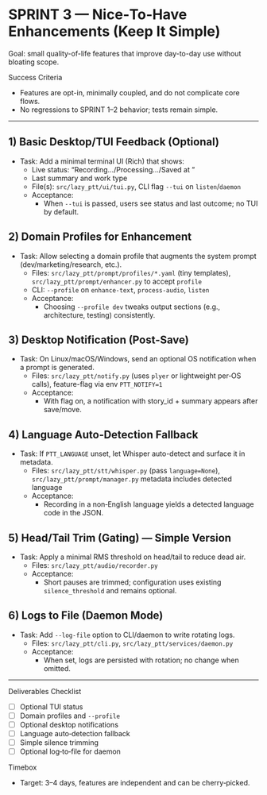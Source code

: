 # SPRINT 3 — Nice‑To‑Have Enhancements (Keep It Simple)

Goal: small quality-of-life features that improve day-to-day use without bloating scope.

Success Criteria
- Features are opt-in, minimally coupled, and do not complicate core flows.
- No regressions to SPRINT 1–2 behavior; tests remain simple.

---

## 1) Basic Desktop/TUI Feedback (Optional)

- Task: Add a minimal terminal UI (Rich) that shows:
  - Live status: “Recording…/Processing…/Saved at <path>”
  - Last summary and work type
  - File(s): `src/lazy_ptt/ui/tui.py`, CLI flag `--tui` on `listen`/`daemon`
  - Acceptance:
    - When `--tui` is passed, users see status and last outcome; no TUI by default.

## 2) Domain Profiles for Enhancement

- Task: Allow selecting a domain profile that augments the system prompt (dev/marketing/research, etc.).
  - Files: `src/lazy_ptt/prompt/profiles/*.yaml` (tiny templates), `src/lazy_ptt/prompt/enhancer.py` to accept `profile`
  - CLI: `--profile` on `enhance-text`, `process-audio`, `listen`
  - Acceptance:
    - Choosing `--profile dev` tweaks output sections (e.g., architecture, testing) consistently.

## 3) Desktop Notification (Post‑Save)

- Task: On Linux/macOS/Windows, send an optional OS notification when a prompt is generated.
  - Files: `src/lazy_ptt/notify.py` (uses `plyer` or lightweight per‑OS calls), feature-flag via env `PTT_NOTIFY=1`
  - Acceptance:
    - With flag on, a notification with story_id + summary appears after save/move.

## 4) Language Auto‑Detection Fallback

- Task: If `PTT_LANGUAGE` unset, let Whisper auto-detect and surface it in metadata.
  - Files: `src/lazy_ptt/stt/whisper.py` (pass `language=None`), `src/lazy_ptt/prompt/manager.py` metadata includes detected language
  - Acceptance:
    - Recording in a non‑English language yields a detected language code in the JSON.

## 5) Head/Tail Trim (Gating) — Simple Version

- Task: Apply a minimal RMS threshold on head/tail to reduce dead air.
  - Files: `src/lazy_ptt/audio/recorder.py`
  - Acceptance:
    - Short pauses are trimmed; configuration uses existing `silence_threshold` and remains optional.

## 6) Logs to File (Daemon Mode)

- Task: Add `--log-file` option to CLI/daemon to write rotating logs.
  - Files: `src/lazy_ptt/cli.py`, `src/lazy_ptt/services/daemon.py`
  - Acceptance:
    - When set, logs are persisted with rotation; no change when omitted.

---

Deliverables Checklist
- [ ] Optional TUI status
- [ ] Domain profiles and `--profile`
- [ ] Optional desktop notifications
- [ ] Language auto‑detection fallback
- [ ] Simple silence trimming
- [ ] Optional log‑to‑file for daemon

Timebox
- Target: 3–4 days, features are independent and can be cherry‑picked.

